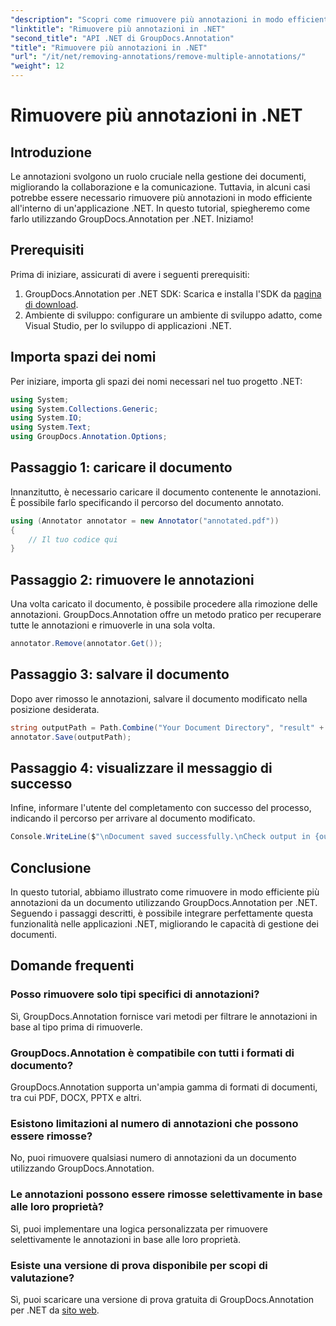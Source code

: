 ```yaml
---
"description": "Scopri come rimuovere più annotazioni in modo efficiente in .NET utilizzando GroupDocs.Annotation. Segui il nostro tutorial passo passo per una perfetta integrazione nelle tue applicazioni."
"linktitle": "Rimuovere più annotazioni in .NET"
"second_title": "API .NET di GroupDocs.Annotation"
"title": "Rimuovere più annotazioni in .NET"
"url": "/it/net/removing-annotations/remove-multiple-annotations/"
"weight": 12
---
```


# Rimuovere più annotazioni in .NET

## Introduzione
Le annotazioni svolgono un ruolo cruciale nella gestione dei documenti, migliorando la collaborazione e la comunicazione. Tuttavia, in alcuni casi potrebbe essere necessario rimuovere più annotazioni in modo efficiente all'interno di un'applicazione .NET. In questo tutorial, spiegheremo come farlo utilizzando GroupDocs.Annotation per .NET. Iniziamo!
## Prerequisiti
Prima di iniziare, assicurati di avere i seguenti prerequisiti:
1. GroupDocs.Annotation per .NET SDK: Scarica e installa l'SDK da [pagina di download](https://releases.groupdocs.com/annotation/net/).
2. Ambiente di sviluppo: configurare un ambiente di sviluppo adatto, come Visual Studio, per lo sviluppo di applicazioni .NET.

## Importa spazi dei nomi
Per iniziare, importa gli spazi dei nomi necessari nel tuo progetto .NET:
```csharp
using System;
using System.Collections.Generic;
using System.IO;
using System.Text;
using GroupDocs.Annotation.Options;
```
## Passaggio 1: caricare il documento
Innanzitutto, è necessario caricare il documento contenente le annotazioni. È possibile farlo specificando il percorso del documento annotato.
```csharp
using (Annotator annotator = new Annotator("annotated.pdf"))
{
    // Il tuo codice qui
}
```
## Passaggio 2: rimuovere le annotazioni
Una volta caricato il documento, è possibile procedere alla rimozione delle annotazioni. GroupDocs.Annotation offre un metodo pratico per recuperare tutte le annotazioni e rimuoverle in una sola volta.
```csharp
annotator.Remove(annotator.Get());
```
## Passaggio 3: salvare il documento
Dopo aver rimosso le annotazioni, salvare il documento modificato nella posizione desiderata.
```csharp
string outputPath = Path.Combine("Your Document Directory", "result" + Path.GetExtension("input.pdf"));
annotator.Save(outputPath);
```
## Passaggio 4: visualizzare il messaggio di successo
Infine, informare l'utente del completamento con successo del processo, indicando il percorso per arrivare al documento modificato.
```csharp
Console.WriteLine($"\nDocument saved successfully.\nCheck output in {outputPath}.");
```

## Conclusione
In questo tutorial, abbiamo illustrato come rimuovere in modo efficiente più annotazioni da un documento utilizzando GroupDocs.Annotation per .NET. Seguendo i passaggi descritti, è possibile integrare perfettamente questa funzionalità nelle applicazioni .NET, migliorando le capacità di gestione dei documenti.
## Domande frequenti
### Posso rimuovere solo tipi specifici di annotazioni?
Sì, GroupDocs.Annotation fornisce vari metodi per filtrare le annotazioni in base al tipo prima di rimuoverle.
### GroupDocs.Annotation è compatibile con tutti i formati di documento?
GroupDocs.Annotation supporta un'ampia gamma di formati di documenti, tra cui PDF, DOCX, PPTX e altri.
### Esistono limitazioni al numero di annotazioni che possono essere rimosse?
No, puoi rimuovere qualsiasi numero di annotazioni da un documento utilizzando GroupDocs.Annotation.
### Le annotazioni possono essere rimosse selettivamente in base alle loro proprietà?
Sì, puoi implementare una logica personalizzata per rimuovere selettivamente le annotazioni in base alle loro proprietà.
### Esiste una versione di prova disponibile per scopi di valutazione?
Sì, puoi scaricare una versione di prova gratuita di GroupDocs.Annotation per .NET da [sito web](https://releases.groupdocs.com/annotation/net/).